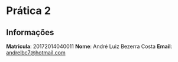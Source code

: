 # Prática 2

## Informações

**Matricula**: 20172014040011
**Nome**: André Luiz Bezerra Costa
**Email**: andrelbc7@hotmail.com
